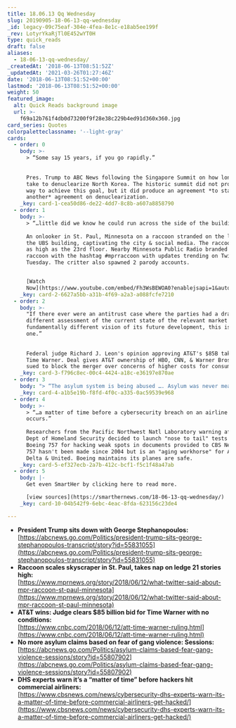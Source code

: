 ```yaml
---
title: 18.06.13 Qq Wednesday
slug: 20190905-18-06-13-qq-wednesday
_id: legacy-09c75eaf-304e-4fea-8e1c-e18ab5ee199f
_rev: LotyrYkaRjTl0E452wYT0H
type: quick_reads
draft: false
aliases:
  - 18-06-13-qq-wednesday/
_createdAt: '2018-06-13T08:51:52Z'
_updatedAt: '2021-03-26T01:27:46Z'
date: '2018-06-13T08:51:52+00:00'
lastmod: '2018-06-13T08:51:52+00:00'
weight: 50
featured_image:
  alt: Quick Reads background image
  url: >-
    f69a12b761f4db0d73200f9f28e38c229b4ed91d360x360.jpg
card_series: Quotes
colorpaletteclassname: '--light-gray'
cards:
  - order: 0
    body: >-
      > “Some say 15 years, if you go rapidly.”  
        
        
      Pres. Trump to ABC News following the Singapore Summit on how long it will
      take to denuclearize North Korea. The historic summit did not produce a
      way to achieve this goal, but it did produce an agreement *to start
      another* agreement on denuclearization.
    _key: card-1-cea50d86-de22-4dd7-8c8b-a607a8858790
  - order: 1
    body: >-
      > “…little did we know he could run across the side of the building.”  
        
      An onlooker in St. Paul, Minnesota on a raccoon stranded on the ledge of
      the UBS building, captivating the city & social media. The raccoon made it
      as high as the 23rd floor. Nearby Minnesota Public Radio branded the
      raccoon with the hashtag #mprraccoon with updates trending on Twitter
      Tuesday. The critter also spawned 2 parody accounts.


      [Watch
      Now](https://www.youtube.com/embed/Fh3WsBEWOA0?enablejsapi=1&autoplay=1&rel=0)
    _key: card-2-6627a5bb-a31b-4f69-a2a3-a088fcfe7210
  - order: 2
    body: >-
      "If there ever were an antitrust case where the parties had a dramatically
      different assessment of the current state of the relevant market & a
      fundamentally different vision of its future development, this is the
      one.”  
        
        
      Federal judge Richard J. Leon's opinion approving AT&T's $85B takeover of
      Time Warner. Deal gives AT&T ownership of HBO, CNN, & Warner Bros. DOJ
      sued to block the merger over concerns of higher costs for consumers.
    _key: card-3-f796c8ec-00c4-4424-a18c-e36197e870ae
  - order: 3
    body: "> “The asylum system is being abused …. Asylum was never meant to alleviate all problems a\x14 even all serious problems a\x14 that people face every day all over the world.”  \n  \nAttorney General Jeff Sessions announcing a new policy making it more difficult for victims of gang & domestic violence to obtain asylum in the U.S."
    _key: card-4-a1b5e19b-f8fd-4f0c-a335-0ac59539e968
  - order: 4
    body: >-
      > “…a matter of time before a cybersecurity breach on an airline
      occurs.”  
        
      Researchers from the Pacific Northwest Natl Laboratory warning after a
      Dept of Homeland Security decided to launch "nose to tail" tests of a
      Boeing 757 for hacking weak spots in documents provided to CBS News. The
      757 hasn't been made since 2004 but is an "aging workhorse" for American,
      Delta & United. Boeing maintains its planes are safe.
    _key: card-5-ef327ecb-2a7b-412c-bcf1-f5c1f48a47ab
  - order: 5
    body: |-
      Get even SmartHer by clicking here to read more.

      [view sources](https://smarthernews.com/18-06-13-qq-wednesday/)
    _key: card-10-04b542f9-6ebc-4eac-8fda-623156c23de4

---
```

* **President Trump sits down with George Stephanopoulos:** [https://abcnews.go.com/Politics/president-trump-sits-george-stephanopoulos-transcript/story?id=55831055](https://abcnews.go.com/Politics/president-trump-sits-george-stephanopoulos-transcript/story?id=55831055)
* **Raccoon scales skyscraper in St. Paul, takes nap on ledge 21 stories high:**  
[https://www.mprnews.org/story/2018/06/12/what-twitter-said-about-mpr-raccoon-st-paul-minnesota](https://www.mprnews.org/story/2018/06/12/what-twitter-said-about-mpr-raccoon-st-paul-minnesota)
* **AT&T wins: Judge clears $85 billion bid for Time Warner with no conditions:**  
[https://www.cnbc.com/2018/06/12/att-time-warner-ruling.html](https://www.cnbc.com/2018/06/12/att-time-warner-ruling.html)
* **No more asylum claims based on fear of gang violence: Sessions:** [https://abcnews.go.com/Politics/asylum-claims-based-fear-gang-violence-sessions/story?id=55807902](https://abcnews.go.com/Politics/asylum-claims-based-fear-gang-violence-sessions/story?id=55807902)
* **DHS experts warn it’s a “matter of time” before hackers hit commercial airliners:**  
[https://www.cbsnews.com/news/cybersecurity-dhs-experts-warn-its-a-matter-of-time-before-commercial-airliners-get-hacked/](https://www.cbsnews.com/news/cybersecurity-dhs-experts-warn-its-a-matter-of-time-before-commercial-airliners-get-hacked/)